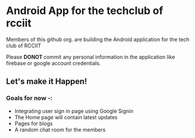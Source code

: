 # Android App for the techclub of rcciit

Members of this github org. are building the Android application for the tech club of RCCIIT 

Please <b> DONOT </b> commit any personal information in the application like firebase or google account credentials. 

## Let's make it Happen!

### Goals for now -:

<ul>
  <li> Integrating user sign in page using Google Signin </li>
  <li> The Home page will contain latest updates </li>
  <li> Pages for blogs </li>
  <li> A random chat room for the members </li>
</ul>
  
